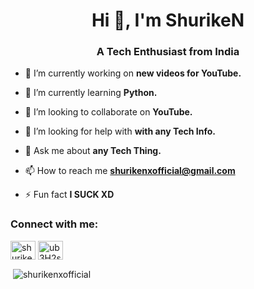 <h1 align="center">Hi 👋, I'm ShurikeN</h1>
<h3 align="center">A Tech Enthusiast from India</h3>

- 🔭 I’m currently working on **new videos for YouTube.**

- 🌱 I’m currently learning **Python.**

- 👯 I’m looking to collaborate on **YouTube.**

- 🤝 I’m looking for help with **with any Tech Info.**

- 💬 Ask me about **any Tech Thing.**

- 📫 How to reach me **shurikenxofficial@gmail.com**

- ⚡ Fun fact **I SUCK XD**

<h3 align="left">Connect with me:</h3>
<p align="left">
<a href="https://www.youtube.com/c/shurikenyt" target="blank"><img align="center" src="https://cdn.jsdelivr.net/npm/simple-icons@3.0.1/icons/youtube.svg" alt="shurikenyt" height="30" width="40" /></a>
<a href="https://discord.gg/ub3H2s85" target="blank"><img align="center" src="https://cdn.jsdelivr.net/npm/simple-icons@3.0.1/icons/discord.svg" alt="ub3H2s85" height="30" width="40" /></a>
</p>

<p>&nbsp;<img align="center" src="https://github-readme-stats.vercel.app/api?username=shurikenxofficial&show_icons=true&locale=en" alt="shurikenxofficial" /></p>
